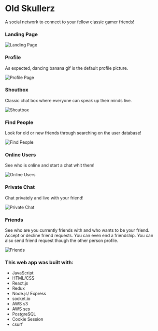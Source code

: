 # Old Skullerz

A social network to connect to your fellow classic gamer friends!

### Landing Page

![Landing Page](https://user-images.githubusercontent.com/58660281/81301636-9a285b00-9079-11ea-86de-5c8f0380d57f.png)

### Profile

As expected, dancing banana gif is the default profile picture.

![Profile Page](https://user-images.githubusercontent.com/58660281/81301793-ccd25380-9079-11ea-92da-3c963f9d5324.png)

### Shoutbox

Classic chat box where everyone can speak up their minds live.

![Shoutbox](https://user-images.githubusercontent.com/58660281/81301969-0acf7780-907a-11ea-82c9-eef89b2daf5e.png)

### Find People

Look for old or new friends through searching on the user database!

![Find People](https://user-images.githubusercontent.com/58660281/81302108-38b4bc00-907a-11ea-968c-8c06346a6a83.png)

### Online Users

See who is online and start a chat whit them!

![Online Users](https://user-images.githubusercontent.com/58660281/81302243-64d03d00-907a-11ea-8e92-b0a504f36b93.png)

### Private Chat

Chat privately and live with your friend!

![Private Chat](https://user-images.githubusercontent.com/58660281/81302374-947f4500-907a-11ea-830b-53dcc33e8354.png)

### Friends

See who are you currently friends with and who wants to be your friend. Accept or decline friend requests. You can even end a friendship.
You can also send friend request though the other person profile.

![Friends](https://user-images.githubusercontent.com/58660281/81302480-bd073f00-907a-11ea-9d52-fa80cbb4bf4e.png)

### This web app was built with:

-   JavaScript
-   HTML/CSS
-   React.js
-   Redux
-   Node.js/ Express
-   socket.io
-   AWS s3
-   AWS ses
-   PostgreSQL
-   Cookie Session
-   csurf
